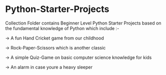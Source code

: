 # Python-Starter-Projects

Collection Folder contains Beginner Level Python Starter Projects based on the fundamental knowledge of Python which include :-

-> A fun Hand Cricket game from our childhood

-> Rock-Paper-Scissors which is another classic

-> A simple Quiz-Game on basic computer science knowledge for kids

-> An alarm in case youre a heavy sleeper
